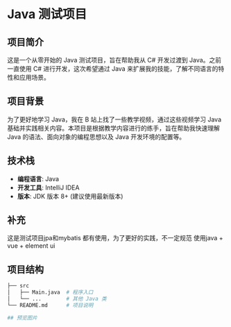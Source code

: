 # Java 测试项目

## 项目简介

这是一个从零开始的 Java 测试项目，旨在帮助我从 C# 开发过渡到 Java。之前一直使用 C# 进行开发，这次希望通过 Java 来扩展我的技能，了解不同语言的特性和应用场景。

## 项目背景

为了更好地学习 Java，我在 B 站上找了一些教学视频，通过这些视频学习 Java 基础并实践相关内容。本项目是根据教学内容进行的练手，旨在帮助我快速理解 Java 的语法、面向对象的编程思想以及 Java 开发环境的配置等。

## 技术栈

- **编程语言**: Java 
- **开发工具**: IntelliJ IDEA 
- **版本**: JDK 版本 8+ (建议使用最新版本)

## 补充
这是测试项目jpa和mybatis 都有使用，为了更好的实践，不一定规范
使用java + vue + element ui


## 项目结构

```bash
├── src
│   ├── Main.java  # 程序入口
│   └── ...        # 其他 Java 类
└── README.md      # 项目说明

## 预览图片



